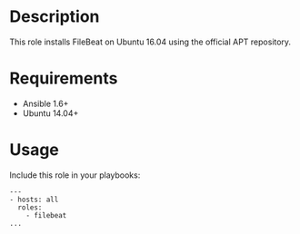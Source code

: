 # Description
This role installs FileBeat on Ubuntu 16.04 using the official APT repository.

# Requirements

* Ansible 1.6+
* Ubuntu 14.04+

# Usage
Include this role in your playbooks:
```
---
- hosts: all
  roles:
    - filebeat
...
```
